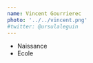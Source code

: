 ```yaml
---
name: Vincent Gourrierec
photo: '../../vincent.png'
#twitter: @ursulaleguin
---
```


- Naissance
- Ecole
